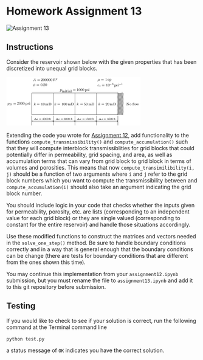 # Homework Assignment 13

![Assignment 13](https://github.com/PGE323M/assignment13/workflows/.github/workflows/main.yml/badge.svg)

## Instructions

Consider the reservoir shown below with the given properties that has been discretized into unequal grid blocks.

![image](images/grid.png)

Extending the code you wrote for [Assignment 12](https://github.com/PGE323M-Students/assignment12), add functionality to the functions `compute_transmissibility()` and `compute_accumulation()` such that they will compute interblock transmissiblities for grid blocks that could potentially differ in permeability, grid spacing, and area, as well as accumulation terms that can vary from grid block to grid block in terms of volumes and porosities.  This means that now `compute_transimilibility(i, j)` should be a function of two arguments where `i` and `j` refer to  the grid block numbers which you want to compute the transmissibility between and `compute_accumulation(i)` should also take an argument indicating the grid block number.

You should include logic in your code that checks whether the inputs given for permeability, porosity, etc. are lists (corresponding to an independent value for each grid block) or they are single valued (corresponding to constant for the entire reservoir) and handle those situations accordingly.

Use these modified functions to construct the matrices and vectors needed in the `solve_one_step()` method.  Be sure to handle boundary conditions correctly and in a way that is general enough that the boundary conditions can be change (there are tests for boundary conditions that are different from the ones shown this time).

You may continue this implementation from your `assignment12.ipynb` submission, but you must rename the file to
`assignment13.ipynb` and add it to this git repository before submission. 

## Testing

If you would like to check to see if your solution is correct, run the following command at the Terminal command line

```bash
python test.py
```

a status message of `OK` indicates you have the correct solution.
